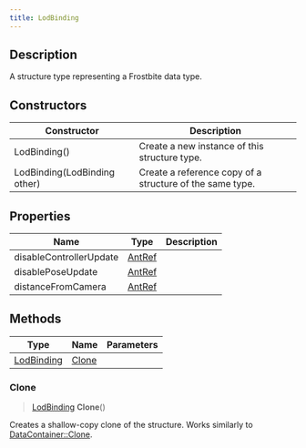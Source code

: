 ```yaml
---
title: LodBinding
---
```

## Description

A structure type representing a Frostbite data type.

## Constructors

| Constructor                  | Description                                              |
| ---------------------------- | -------------------------------------------------------- |
| LodBinding()                 | Create a new instance of this structure type.            |
| LodBinding(LodBinding other) | Create a reference copy of a structure of the same type. |

## Properties

| Name                    | Type             | Description |
| ----------------------- | ---------------- | ----------- |
| disableControllerUpdate | [AntRef](/vext/ref/fb/antref/) |             |
| disablePoseUpdate       | [AntRef](/vext/ref/fb/antref/) |             |
| distanceFromCamera      | [AntRef](/vext/ref/fb/antref/) |             |

## Methods

| Type                     | Name            | Parameters |
| ------------------------ | --------------- | ---------- |
| [LodBinding](/vext/ref/fb/lodbinding/) | [Clone](#clone) |            |

### Clone

> [LodBinding](/vext/ref/fb/lodbinding/) **Clone**()

Creates a shallow-copy clone of the structure. Works similarly to [DataContainer::Clone](/vext/ref/shared/class/datacontainer#clone).
